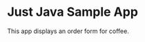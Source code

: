 Just Java Sample App
===================================

This app displays an order form for coffee.

